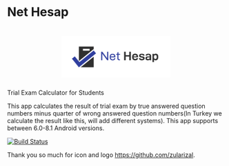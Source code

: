 # Net Hesap

<h1 align=center>
<img src="Logo/horizontal.png" width=50%>
</h1>

Trial Exam Calculator for Students

This app calculates the result of trial exam by true answered question numbers minus quarter of wrong answered question numbers(In Turkey we calculate the result like this, will add different systems).
This app supports between 6.0-8.1 Android versions.

[![Build Status](https://travis-ci.org/hakkikaancaliskan/NetHesap.svg?branch=master)](https://travis-ci.org/hakkikaancaliskan/NetHesap)

Thank you so much for icon and logo https://github.com/zularizal.
